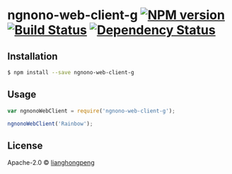 # ngnono-web-client-g [![NPM version][npm-image]][npm-url] [![Build Status][travis-image]][travis-url] [![Dependency Status][daviddm-image]][daviddm-url]
> 

## Installation

```sh
$ npm install --save ngnono-web-client-g
```

## Usage

```js
var ngnonoWebClient = require('ngnono-web-client-g');

ngnonoWebClient('Rainbow');
```
## License

Apache-2.0 © [lianghongpeng](https://github.com/ngnono)


[npm-image]: https://badge.fury.io/js/ngnono-web-client-g.svg
[npm-url]: https://npmjs.org/package/ngnono-web-client-g
[travis-image]: https://travis-ci.org/ngnono/ngnono-web-client-g.svg?branch=master
[travis-url]: https://travis-ci.org/ngnono/ngnono-web-client-g
[daviddm-image]: https://david-dm.org/ngnono/ngnono-web-client-g.svg?theme=shields.io
[daviddm-url]: https://david-dm.org/ngnono/ngnono-web-client-g
